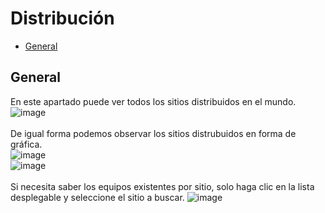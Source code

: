 
# Distribución
 - [General](#head1)


## <a name="head1">General</a>
En este apartado puede ver todos los sitios distribuidos en el mundo.
![image](/images/docs/inventory/Dist1.png)<br><br>
De igual forma podemos observar los sitios distrubuidos en forma de gráfica.<br>
![image](/images/docs/inventory/Dist2.png)<br>
![image](/images/docs/inventory/Dist3.png)<br><br>
Si necesita saber los equipos existentes por sitio, solo haga clic en la lista desplegable y seleccione el sitio a buscar.
![image](/images/docs/inventory/Dist4.png)
